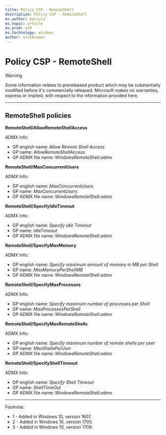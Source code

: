 ```yaml
---
title: Policy CSP - RemoteShell
description: Policy CSP - RemoteShell
ms.author: maricia
ms.topic: article
ms.prod: w10
ms.technology: windows
author: nickbrower
---
```


# Policy CSP - RemoteShell

> [!WARNING]
> Some information relates to prereleased product which may be substantially modified before it's commercially released. Microsoft makes no warranties, express or implied, with respect to the information provided here.

<!--StartPolicies-->
<hr/>

## RemoteShell policies  

<!--StartPolicy-->
<a href="" id="None"></a>**RemoteShell/AllowRemoteShellAccess**  

<!--StartDescription-->
<!--EndDescription-->
<!--StartADMX-->
ADMX Info:  
-   GP english name: *Allow Remote Shell Access*
-   GP name: *AllowRemoteShellAccess*
-   GP ADMX file name: *WindowsRemoteShell.admx*

<!--EndADMX-->
<!--EndPolicy-->
<!--StartPolicy-->
<a href="" id="None"></a>**RemoteShell/MaxConcurrentUsers**  

<!--StartDescription-->
<!--EndDescription-->
<!--StartADMX-->
ADMX Info:  
-   GP english name: *MaxConcurrentUsers*
-   GP name: *MaxConcurrentUsers*
-   GP ADMX file name: *WindowsRemoteShell.admx*

<!--EndADMX-->
<!--EndPolicy-->
<!--StartPolicy-->
<a href="" id="None"></a>**RemoteShell/SpecifyIdleTimeout**  

<!--StartDescription-->
<!--EndDescription-->
<!--StartADMX-->
ADMX Info:  
-   GP english name: *Specify idle Timeout*
-   GP name: *IdleTimeout*
-   GP ADMX file name: *WindowsRemoteShell.admx*

<!--EndADMX-->
<!--EndPolicy-->
<!--StartPolicy-->
<a href="" id="None"></a>**RemoteShell/SpecifyMaxMemory**  

<!--StartDescription-->
<!--EndDescription-->
<!--StartADMX-->
ADMX Info:  
-   GP english name: *Specify maximum amount of memory in MB per Shell*
-   GP name: *MaxMemoryPerShellMB*
-   GP ADMX file name: *WindowsRemoteShell.admx*

<!--EndADMX-->
<!--EndPolicy-->
<!--StartPolicy-->
<a href="" id="None"></a>**RemoteShell/SpecifyMaxProcesses**  

<!--StartDescription-->
<!--EndDescription-->
<!--StartADMX-->
ADMX Info:  
-   GP english name: *Specify maximum number of processes per Shell*
-   GP name: *MaxProcessesPerShell*
-   GP ADMX file name: *WindowsRemoteShell.admx*

<!--EndADMX-->
<!--EndPolicy-->
<!--StartPolicy-->
<a href="" id="None"></a>**RemoteShell/SpecifyMaxRemoteShells**  

<!--StartDescription-->
<!--EndDescription-->
<!--StartADMX-->
ADMX Info:  
-   GP english name: *Specify maximum number of remote shells per user*
-   GP name: *MaxShellsPerUser*
-   GP ADMX file name: *WindowsRemoteShell.admx*

<!--EndADMX-->
<!--EndPolicy-->
<!--StartPolicy-->
<a href="" id="None"></a>**RemoteShell/SpecifyShellTimeout**  

<!--StartDescription-->
<!--EndDescription-->
<!--StartADMX-->
ADMX Info:  
-   GP english name: *Specify Shell Timeout*
-   GP name: *ShellTimeOut*
-   GP ADMX file name: *WindowsRemoteShell.admx*

<!--EndADMX-->
<!--EndPolicy-->
<hr/>

Footnote:

-   1 - Added in Windows 10, version 1607.
-   2 - Added in Windows 10, version 1703.
-   3 - Added in Windows 10, version 1709.

<!--EndPolicies-->


